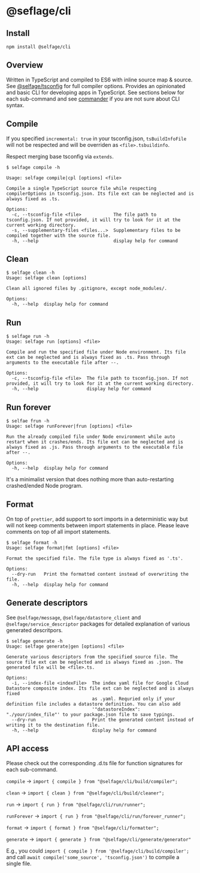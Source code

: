 # @seflage/cli

## Install

`npm install @selfage/cli`

## Overview

Written in TypeScript and compiled to ES6 with inline source map & source. See [@selfage/tsconfig](https://www.npmjs.com/package/@selfage/tsconfig) for full compiler options. Provides an opinionated and basic CLI for developing apps in TypeScript. See sections below for each sub-command and see [commander](https://www.npmjs.com/package/commander) if you are not sure about CLI syntax.

## Compile

If you specified `incremental: true` in your tsconfig.json, `tsBuildInfoFile` will not be respected and will be overriden as `<file>.tsbuildinfo`.

Respect merging base tsconfig via `extends`.

```
$ selfage compile -h

Usage: selfage compile|cpl [options] <file>

Compile a single TypeScript source file while respecting compilerOptions in tsconfig.json. Its file ext can be neglected and is always fixed as .ts.

Options:
  -c, --tsconfig-file <file>            The file path to tsconfig.json. If not provided, it will try to look for it at the current working directory.
  -s, --supplementary-files <files...>  Supplementary files to be compiled together with the source file.
  -h, --help                            display help for command
```

## Clean

```
$ selfage clean -h
Usage: selfage clean [options]

Clean all ignored files by .gitignore, except node_modules/.

Options:
  -h, --help  display help for command
```

## Run

```
$ selfage run -h
Usage: selfage run [options] <file>

Compile and run the specified file under Node environment. Its file ext can be neglected and is always fixed as .ts. Pass through arguments to the executable file after --.

Options:
  -c, --tsconfig-file <file>  The file path to tsconfig.json. If not provided, it will try to look for it at the current working directory.
  -h, --help                  display help for command
```

## Run forever

```
$ selfae frun -h
Usage: selfage runForever|frun [options] <file>

Run the already compiled file under Node environment while auto restart when it crashes/ends. Its file ext can be neglected and is always fixed as .js. Pass through arguments to the executable file after --.

Options:
  -h, --help  display help for command
```

It's a minimalist version that does nothing more than auto-restarting crashed/ended Node program. 

## Format

On top of `prettier`, add support to sort imports in a deterministic way but will not keep comments between import statements in place. Please leave comments on top of all import statements.

```
$ selfage format -h
Usage: selfage format|fmt [options] <file>

Format the specified file. The file type is always fixed as '.ts'.

Options:
  --dry-run   Print the formatted content instead of overwriting the file.
  -h, --help  display help for command
```

## Generate descriptors

See `@selfage/message`, `@selfage/datastore_client` and `@selfage/service_descriptor` packages for detailed explanation of various generated descritpors.

```
$ selfage generate -h
Usage: selfage generate|gen [options] <file>

Generate various descriptors from the specified source file. The source file ext can be neglected and is always fixed as .json. The generated file will be <file>.ts.

Options:
  -i, --index-file <indexFile>  The index yaml file for Google Cloud Datastore composite index. Its file ext can be neglected and is always fixed
                                as .yaml. Requried only if your definition file includes a datastore definition. You can also add
                                '"datastoreIndex": "./your/index_file"' to your package.json file to save typings.
  --dry-run                     Print the generated content instead of writing it to the destination file.
  -h, --help                    display help for command
```

## API access

Please check out the corresponding .d.ts file for function signatures for each sub-command.

`compile` -> `import { compile } from "@selfage/cli/build/compiler";`

`clean` -> `import { clean } from "@selfage/cli/build/cleaner";`

`run` -> `import { run } from "@selfage/cli/run/runner";`

`runForever` -> `import { run } from "@selfage/cli/run/forever_runner";`

`format` -> `import { format } from "@selfage/cli/formatter";`

`generate` -> `import { generate } from "@selfage/cli/generate/generator"`

E.g., you could `import { compile } from '@selfage/cli/build/compiler';` and call `await compile('some_source', 'tsconfig.json')` to compile a single file.
